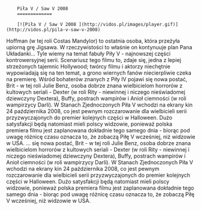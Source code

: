 
        Piła V / Saw V 2008 
        =============
        
        [![Piła V / Saw V 2008 ](http://vidos.pl/images/player.gif)](http://vidos.pl/pila-v-saw-v-2008)
        
        
 Hoffman (w tej roli Costas Mandylor) to ostatnia osoba, która przeżyła upiorną grę Jigsawa. W rzeczywistości to właśnie on kontynuuje plan Pana Układanki... Tyle wiemy na temat fabuły Piły V - najnowszej części kontrowersyjnej serii. Scenariusz tego filmu to, zdaje się, jedna z lepiej strzeżonych tajemnic Hollywood; twórcy filmu i aktorzy niechętnie wypowiadają się na ten temat, a grono wiernych fanów niecierpliwie czeka na premierę. Wśród bohaterów znanych z Piły IV pojawi się nowa postać, Brit - w tej roli Julie Benz, osoba dobrze znana wielbicielom horrorów z kultowych seriali - Dexter (w roli Rity - niewinnej i niczego nieświadomej dziewczyny Dextera), Buffy, postrach wampirów i Anioł ciemności (w roli wampirzycy Darli). W Stanach Zjednoczonych Piła V wchodzi na ekrany kin 24 października 2008, co jest pewnym rozczarowanie dla wielbicieli serii przyzwyczajonych do premier kolejnych części w Halloween. Dużo satysfakcji będą natomiast mieli polscy widzowie, ponieważ polska premiera filmu jest zaplanowana dokładnie tego samego dnia - biorąc pod uwagę różnicę czasu oznacza to, że zobaczą Piłę V wcześniej, niż widzowie w USA.  ... się nowa postać, Brit - w tej roli Julie Benz, osoba dobrze znana wielbicielom horrorów z kultowych seriali - Dexter (w roli Rity - niewinnej i niczego nieświadomej dziewczyny Dextera), Buffy, postrach wampirów i Anioł ciemności (w roli wampirzycy Darli). W Stanach Zjednoczonych Piła V wchodzi na ekrany kin 24 października 2008, co jest pewnym rozczarowanie dla wielbicieli serii przyzwyczajonych do premier kolejnych części w Halloween. Dużo satysfakcji będą natomiast mieli polscy widzowie, ponieważ polska premiera filmu jest zaplanowana dokładnie tego samego dnia - biorąc pod uwagę różnicę czasu oznacza to, że zobaczą Piłę V wcześniej, niż widzowie w USA.
    